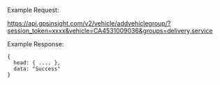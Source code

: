 Example Request:

https://api.gpsinsight.com/v2/vehicle/addvehiclegroup/?session_token=xxxx&vehicle=CA4531009036&groups=delivery,service

Example Response:

    {
      head: { .... },
      data: "Success"
    }
